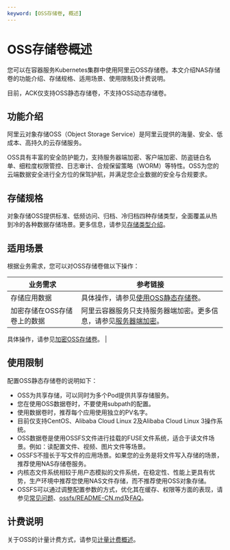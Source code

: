 ```yaml
---
keyword: [OSS存储卷, 概述]
---
```


# OSS存储卷概述

您可以在容器服务Kubernetes集群中使用阿里云OSS存储卷。本文介绍NAS存储卷的功能介绍、存储规格、适用场景、使用限制及计费说明。

目前，ACK仅支持OSS静态存储卷，不支持OSS动态存储卷。

## 功能介绍

阿里云对象存储OSS（Object Storage Service）是阿里云提供的海量、安全、低成本、高持久的云存储服务。

OSS具有丰富的安全防护能力，支持服务器端加密、客户端加密、防盗链白名单、细粒度权限管控、日志审计、合规保留策略（WORM）等特性。OSS为您的云端数据安全进行全方位的保驾护航，并满足您企业数据的安全与合规要求。

## 存储规格

对象存储OSS提供标准、低频访问、归档、冷归档四种存储类型，全面覆盖从热到冷的各种数据存储场景。更多信息，请参见[存储类型介绍](/intl.zh-CN/开发指南/存储类型/存储类型介绍.md)。

## 适用场景

根据业务需求，您可以对OSS存储卷做以下操作：

|业务需求|参考链接|
|----|----|
|存储应用数据|具体操作，请参见[使用OSS静态存储卷](/intl.zh-CN/Kubernetes集群用户指南/存储-CSI/OSS存储卷/使用OSS静态存储卷.md)。 |
|加密存储在OSS存储卷上的数据|阿里云容器服务只支持服务器端加密。更多信息，请参见[服务器端加密](/intl.zh-CN/开发指南/数据安全/数据加密/服务器端加密.md)。

具体操作，请参见[加密OSS存储卷](/intl.zh-CN/Kubernetes集群用户指南/存储-CSI/OSS存储卷/加密OSS存储卷.md)。 |

## 使用限制

配置OSS静态存储卷的说明如下：

-   OSS为共享存储，可以同时为多个Pod提供共享存储服务。
-   您在使用OSS数据卷时，不要使用subpath的配置。
-   使用数据卷时，推荐每个应用使用独立的PV名字。
-   目前仅支持CentOS、Alibaba Cloud Linux 2及Alibaba Cloud Linux 3操作系统。
-   OSS数据卷是使用OSSFS文件进行挂载的FUSE文件系统，适合于读文件场景。例如：读配置文件、视频、图片文件等场景。
-   OSSFS不擅长于写文件的应用场景。如果您的业务是将文件写入存储的场景，推荐使用NAS存储卷服务。
-   内核态文件系统相较于用户态模拟的文件系统，在稳定性、性能上更具有优势，生产环境中推荐您使用NAS文件存储，而不推荐使用OSS对象存储。
-   OSSFS可以通过调整配置参数的方式，优化其在缓存、权限等方面的表现，请参见[常见问题](/intl.zh-CN/常用工具/ossfs/常见问题.md)、[ossfs/README-CN.md](https://github.com/aliyun/ossfs/blob/master/README-CN.md)及[FAQ](https://github.com/aliyun/ossfs/wiki/FAQ)。

## 计费说明

关于OSS的计量计费方式，请参见[计量计费概述](/intl.zh-CN/计量计费/计量项和计费项/计量计费概述.md)。

